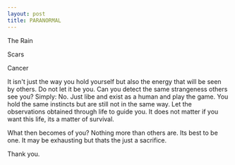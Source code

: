 ```yaml
---
layout: post
title: PARANORMAL
---
```


The Rain

Scars

Cancer

It isn't just the way you hold yourself but also the 
energy that will be seen by others. Do not let it be
you. Can you detect the same strangeness others see 
you? Simply: No. Just libe and exist as a human and 
play the game. You hold the same instincts but 
are still not in the same way. Let the observations
obtained through life to guide you. It does not matter
if you want this life, its a matter of survival. 

What then becomes of you? Nothing more than others are.
Its best to be one. It may be exhausting but thats the
just a sacrifice. 

Thank you.
